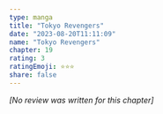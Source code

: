 ```yaml
---
type: manga
title: "Tokyo Revengers"
date: "2023-08-20T11:11:09"
name: "Tokyo Revengers"
chapter: 19
rating: 3
ratingEmoji: ⭐️⭐️⭐️
share: false
---
```


_[No review was written for this chapter]_

